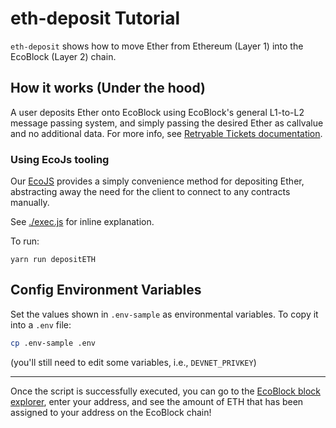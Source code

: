 # eth-deposit Tutorial

`eth-deposit` shows how to move Ether from Ethereum (Layer 1) into the EcoBlock (Layer 2) chain.

## How it works (Under the hood)

A user deposits Ether onto EcoBlock using EcoBlock's general L1-to-L2 message passing system, and simply passing the desired Ether as callvalue and no additional data. For more info, see [Retryable Tickets documentation](https://developer.offchainlabs.com/docs/l1_l2_messages#depositing-eth-via-retryables).

### **Using EcoJs tooling**

Our [EcoJS](https://github.com/EcoBlockLabs/ecojs) provides a simply convenience method for depositing Ether, abstracting away the need for the client to connect to any contracts manually.

See [./exec.js](./scripts/exec.js) for inline explanation.

To run:

```
yarn run depositETH
```

## Config Environment Variables

Set the values shown in `.env-sample` as environmental variables. To copy it into a `.env` file:

```bash
cp .env-sample .env
```

(you'll still need to edit some variables, i.e., `DEVNET_PRIVKEY`)

---

Once the script is successfully executed, you can go to the [EcoBlock block explorer](https://testnet.ecoscan.io/), enter your address, and see the amount of ETH that has been assigned to your address on the EcoBlock chain!


